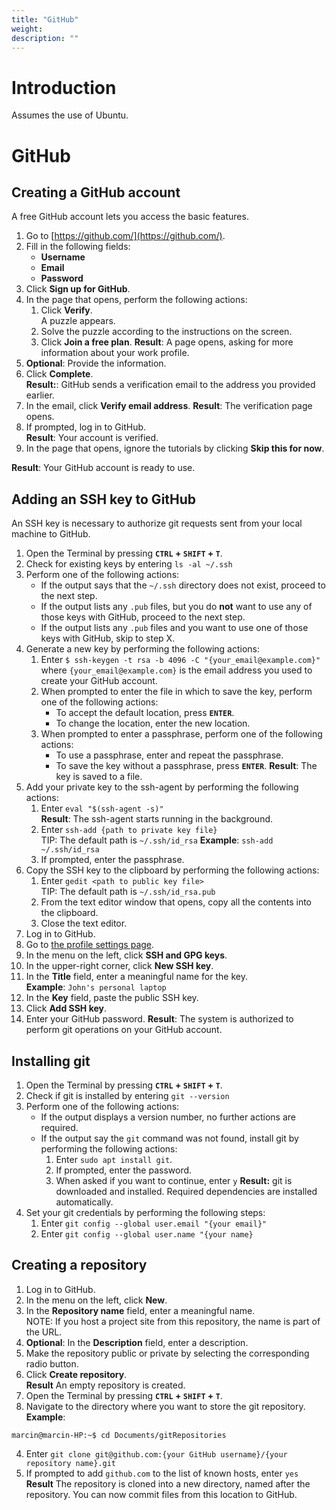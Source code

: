 ```yaml
---
title: "GitHub"
weight:
description: ""
---
```

# Introduction
Assumes the use of Ubuntu.

# GitHub

## Creating a GitHub account
A free GitHub account lets you access the basic features.

1. Go to [https://github.com/](https://github.com/).
2. Fill in the following fields:
    - **Username**
    - **Email**
    - **Password**  
3. Click **Sign up for GitHub**.
4. In the page that opens, perform the following actions:
   1. Click **Verify**.  
   A puzzle appears.
   1. Solve the puzzle according to the instructions on the screen.
   2. Click **Join a free plan**.
   **Result**: A page opens, asking for more information about your work profile.
5. **Optional**: Provide the information.
6. Click **Complete**.  
**Result:**: GitHub sends a verification email to the address you provided earlier.
1. In the email, click **Verify email address**.
**Result**: The verification page opens.
8. If prompted, log in to GitHub.  
**Result**: Your account is verified.
9. In the page that opens, ignore the tutorials by clicking **Skip this for now**.

**Result**: Your GitHub account is ready to use.

## Adding an SSH key to GitHub
An SSH key is necessary to authorize git requests sent from your local machine to GitHub.

1. Open the Terminal by pressing **`CTRL` + `SHIFT` + `T`**.
2. Check for existing keys by entering `ls -al ~/.ssh`  
3. Perform one of the following actions:
   - If the output says that the `~/.ssh` directory does not exist, proceed to the next step.
   - If the output lists any `.pub` files, but you do **not** want to use any of those keys with GitHub, proceed to the next step.
   - If the output lists any `.pub` files and you want to use one of those keys with GitHub, skip to step X.
4. Generate a new key by performing the following actions:
   1. Enter `$ ssh-keygen -t rsa -b 4096 -C "{your_email@example.com}"`  
    where `{your_email@example.com}` is the email address you used to create your GitHub account.  
   1. When prompted to enter the file in which to save the key, perform one of the following actions:
      - To accept the default location, press **`ENTER`**.
      - To change the location, enter the new location.
   2. When prompted to enter a passphrase, perform one of the following actions:
      - To use a passphrase, enter and repeat the passphrase.
      - To save the key without a passphrase, press **`ENTER`**.
      **Result**: The key is saved to a file.
5. Add your private key to the ssh-agent by performing the following actions:
   1. Enter `eval "$(ssh-agent -s)"`  
   **Result**: The ssh-agent starts running in the background.
   2. Enter `ssh-add {path to private key file}`  
   TIP: The default path is `~/.ssh/id_rsa`
   **Example**: `ssh-add ~/.ssh/id_rsa`
   3. If prompted, enter the passphrase.
6. Copy the SSH key to the clipboard by performing the following actions:
   1. Enter `gedit <path to public key file>`  
   TIP: The default path is `~/.ssh/id_rsa.pub`
   2. From the text editor window that opens, copy all the contents into the clipboard.
   3. Close the text editor.
7. Log in to GitHub.
8. Go to [the profile settings page](https://github.com/settings/profile).
9.  In the menu on the left, click **SSH and GPG keys**.
10. In the upper-right corner, click **New SSH key**.
11. In the **Title** field, enter a meaningful name for the key.  
   **Example**: `John's personal laptop`
12. In the **Key** field, paste the public SSH key.
13. Click **Add SSH key**.
14. Enter your GitHub password.
**Result**: The system is authorized to perform git operations on your GitHub account.

## Installing git

1. Open the Terminal by pressing **`CTRL` + `SHIFT` + `T`**.
1. Check if git is installed by entering `git --version`
2. Perform one of the following actions:
   - If the output displays a version number, no further actions are required.
   - If the output say the `git` command was not found, install git by performing the following actions:
     1. Enter `sudo apt install git`. 
     2. If prompted, enter the password.
     3. When asked if you want to continue, enter `y`
     **Result:** git is downloaded and installed. Required dependencies are installed automatically.
3. Set your git credentials by performing the following steps:
   1. Enter `git config --global user.email "{your email}"`
   2. Enter `git config --global user.name "{your name}`

## Creating a repository
1. Log in to GitHub.
2. In the menu on the left, click **New**.
3. In the **Repository name** field, enter a meaningful name.  
NOTE: If you host a project site from this repository, the name is part of the URL.
1. **Optional**: In the **Description** field, enter a description.
2. Make the repository public or private by selecting the corresponding radio button.
3. Click **Create repository**.  
**Result** An empty repository is created.
1. Open the Terminal by pressing **`CTRL` + `SHIFT` + `T`**.
2. Navigate to the directory where you want to store the git repository.
**Example**:  
```
marcin@marcin-HP:~$ cd Documents/gitRepositories

```
4. Enter `git clone git@github.com:{your GitHub username}/{your repository name}.git`
5. If prompted to add `github.com` to the list of known hosts, enter `yes`
**Result** The repository is cloned into a new directory, named after the repository. You can now commit files from this location to GitHub.